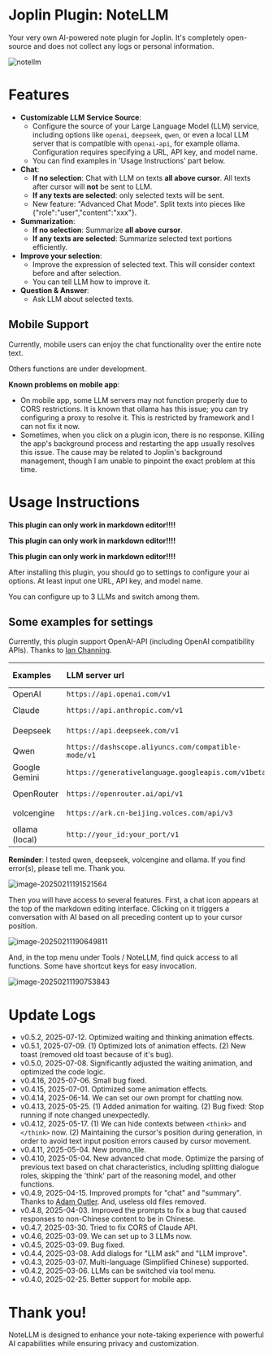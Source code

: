 # Joplin Plugin: NoteLLM

Your very own AI-powered note plugin for Joplin. 
It's completely open-source and does not collect any logs or personal information.

![notellm](./_img/notellm.gif)

# Features

- **Customizable LLM Service Source**: 
    - Configure the source of your Large Language Model (LLM) service, including options like `openai`, `deepseek`, `qwen`, or even a local LLM server that is compatible with `openai-api`, for example ollama. Configuration requires specifying a URL, API key, and model name.
    - You can find examples in 'Usage Instructions' part below.
- **Chat**: 
    - **If no selection**: Chat with LLM on texts **all above cursor**. All texts after cursor will **not** be sent to LLM.
    - **If any texts are selected**: only selected texts will be sent.
    - New feature: "Advanced Chat Mode". Split texts into pieces like {"role":"user","content":"xxx"}.
- **Summarization**: 
    - **If no selection**: Summarize **all above cursor**.
    - **If any texts are selected**: Summarize selected text portions efficiently. 
- **Improve your selection**: 
    - Improve the expression of selected text. This will consider context before and after selection. 
    - You can tell LLM how to improve it.
- **Question & Answer**: 
    - Ask LLM about selected texts.

## Mobile Support

Currently, mobile users can enjoy the chat functionality over the entire note text. 

Others functions are under development.

**Known problems on mobile app**:
- On mobile app, some LLM servers may not function properly due to CORS restrictions. It is known that ollama has this issue; you can try configuring a proxy to resolve it. This is restricted by framework and I can not fix it now.
- Sometimes, when you click on a plugin icon, there is no response. Killing the app's background process and restarting the app usually resolves this issue. The cause may be related to Joplin's background management, though I am unable to pinpoint the exact problem at this time.

# Usage Instructions

**This plugin can only work in markdown editor!!!!**

**This plugin can only work in markdown editor!!!!**

**This plugin can only work in markdown editor!!!!**

After installing this plugin, you should go to settings to configure your ai options. At least input one URL, API key, and model name.

You can configure up to 3 LLMs and switch among them.

## Some examples for settings

Currently, this plugin support OpenAI-API (including OpenAI compatibility APIs). Thanks to [Ian Channing](https://github.com/ianchanning).

| Examples | LLM server url | LLM model name (examples) |
| :----------------------------------------- | :--------------------------------------- | ------------------------------------------ |
| OpenAI | `https://api.openai.com/v1` | `o3` |
| Claude | `https://api.anthropic.com/v1` | `claude-3-7-sonnet-20250219` |
| Deepseek | `https://api.deepseek.com/v1` | `deepseek-chat`,  or `deepseek-reasoner` |
| Qwen | `https://dashscope.aliyuncs.com/compatible-mode/v1` | `qwen-plus` |
| Google Gemini | `https://generativelanguage.googleapis.com/v1beta` | `gemini-2.0-flash` |
| OpenRouter | `https://openrouter.ai/api/v1` | `google/gemini-2.5-flash` |
| volcengine | `https://ark.cn-beijing.volces.com/api/v3` | `doubao-1.5-pro-32k` |
| ollama (local) | `http://your_id:your_port/v1` | `(YOUR_MODEL_NAME)` |

**Reminder**: I tested qwen, deepseek, volcengine and ollama. If you find error(s), please tell me. Thank you.



![image-20250211191521564](./_img/image-20250211191521564.png)

Then you will have access to several features. First, a chat icon appears at the top of the markdown editing interface. Clicking on it triggers a conversation with AI based on all preceding content up to your cursor position.

![image-20250211190649811](./_img/image-20250211190649811.png)

And, in the top menu under Tools / NoteLLM, find quick access to all functions. Some have shortcut keys for easy invocation.

![image-20250211190753843](./_img/image-20250211190753843.png)


# Update Logs

- v0.5.2, 2025-07-12. Optimized waiting and thinking animation effects.
- v0.5.1, 2025-07-09. (1) Optimized lots of animation effects. (2) New toast (removed old toast because of it's bug).
- v0.5.0, 2025-07-08. Significantly adjusted the waiting animation, and optimized the code logic.
- v0.4.16, 2025-07-06. Small bug fixed.
- v0.4.15, 2025-07-01. Optimized some animation effects.
- v0.4.14, 2025-06-14. We can set our own prompt for chatting now.
- v0.4.13, 2025-05-25. (1) Added animation for waiting. (2) Bug fixed: Stop running if note changed unexpectedly.
- v0.4.12, 2025-05-17. (1) We can hide contexts between `<think>` and `</think>` now. (2) Maintaining the cursor's position during generation, in order to avoid text input position errors caused by cursor movement.
- v0.4.11, 2025-05-04. New promo_tile.
- v0.4.10, 2025-05-04. New advanced chat mode. Optimize the parsing of previous text based on chat characteristics, including splitting dialogue roles, skipping the 'think' part of the reasoning model, and other functions.
- v0.4.9, 2025-04-15. Improved prompts for "chat" and "summary". Thanks to [Adam Outler](https://github.com/adamoutler). And, useless old files removed.
- v0.4.8, 2025-04-03. Improved the prompts to fix a bug that caused responses to non-Chinese content to be in Chinese.
- v0.4.7, 2025-03-30. Tried to fix CORS of Claude API.
- v0.4.6, 2025-03-09. We can set up to 3 LLMs now.
- v0.4.5, 2025-03-09. Bug fixed.
- v0.4.4, 2025-03-08. Add dialogs for "LLM ask" and "LLM improve".
- v0.4.3, 2025-03-07. Multi-language (Simplified Chinese) supported.
- v0.4.2, 2025-03-06. LLMs can be switched via tool menu.
- v0.4.0, 2025-02-25. Better support for mobile app.

# Thank you!

NoteLLM is designed to enhance your note-taking experience with powerful AI capabilities while ensuring privacy and customization.